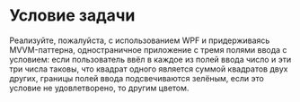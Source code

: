 # Условие задачи
Реализуйте, пожалуйста, с использованием WPF и придерживаясь MVVM-паттерна, одностраничное приложение с тремя полями ввода
с условием: если пользователь ввёл в каждое из полей ввода число и эти три числа таковы, что квадрат одного является суммой квадратов двух других,
границы полей ввода подсвечиваются зелёным, если это условие не удовлетворено, то другим цветом.
